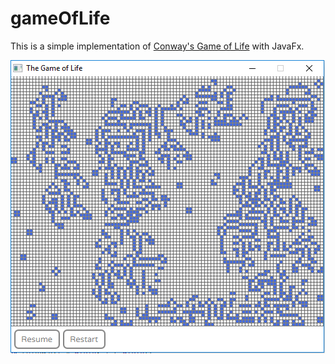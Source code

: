 # gameOfLife

This is a simple implementation of [Conway's Game of Life](https://en.wikipedia.org/wiki/Conway%27s_Game_of_Life) with JavaFx.

![screenshot](https://github.com/lgaleazzi/gameOfLife/blob/master/ScreenshotGOF.PNG)

